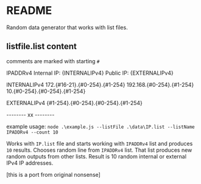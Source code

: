 # README

Random data generator that works with list files.

listfile.list content
---------------------

comments are marked with starting `#`

IPADDRv4 
Internal IP: {INTERNALIPv4} 
Public IP: {EXTERNALIPv4} 
 
INTERNALIPv4 
172.{#16-21}.{#0-254}.{#1-254} 
192.168.{#0-254}.{#1-254} 
10.{#0-254}.{#0-254}.{#1-254} 
 
EXTERNALIPv4 
{#1-254}.{#0-254}.{#0-254}.{#1-254} 
 
-------- xx -------- 

example usage: `node .\example.js --listFile .\data\IP.list --listName IPADDRv4 --count 10`

Works with `IP.list` file and starts working with `IPADDRv4` list and produces `10` results.
Chooses random line from `IPADDRv4` list. That list produces new random outputs from other lists.
Result is 10 random internal or external IPv4 IP addresses.





[this is a port from original nonsense]
